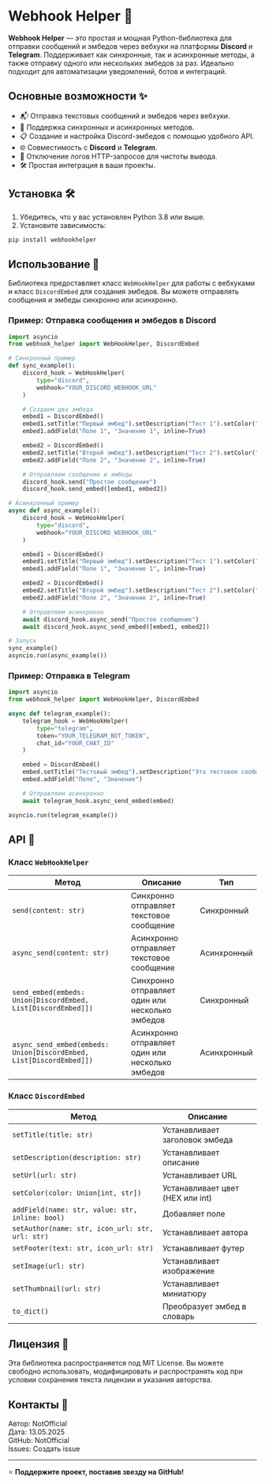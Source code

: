 # Webhook Helper 📨

**Webhook Helper** — это простая и мощная Python-библиотека для отправки сообщений и эмбедов через вебхуки на платформы **Discord** и **Telegram**. Поддерживает как синхронные, так и асинхронные методы, а также отправку одного или нескольких эмбедов за раз. Идеально подходит для автоматизации уведомлений, ботов и интеграций.

## Основные возможности ✨

- 📬 Отправка текстовых сообщений и эмбедов через вебхуки.
- 🔄 Поддержка синхронных и асинхронных методов.
- 📋 Создание и настройка Discord-эмбедов с помощью удобного API.
- 🌐 Совместимость с **Discord** и **Telegram**.
- 🚫 Отключение логов HTTP-запросов для чистоты вывода.
- 🛠️ Простая интеграция в ваши проекты.

## Установка 🛠️

1. Убедитесь, что у вас установлен Python 3.8 или выше.
2. Установите зависимость:

```bash
pip install webhookhelper
```
## Использование 🚀

Библиотека предоставляет класс `WebHookHelper` для работы с вебхуками и класс `DiscordEmbed` для создания эмбедов. Вы можете отправлять сообщения и эмбеды синхронно или асинхронно.

### Пример: Отправка сообщения и эмбедов в Discord

```python
import asyncio
from webhook_helper import WebHookHelper, DiscordEmbed

# Синхронный пример
def sync_example():
    discord_hook = WebHookHelper(
        type="discord",
        webhook="YOUR_DISCORD_WEBHOOK_URL"
    )

    # Создаем два эмбеда
    embed1 = DiscordEmbed()
    embed1.setTitle("Первый эмбед").setDescription("Тест 1").setColor("#FF0000")
    embed1.addField("Поле 1", "Значение 1", inline=True)

    embed2 = DiscordEmbed()
    embed2.setTitle("Второй эмбед").setDescription("Тест 2").setColor("#00FF00")
    embed2.addField("Поле 2", "Значение 2", inline=True)

    # Отправляем сообщение и эмбеды
    discord_hook.send("Простое сообщение")
    discord_hook.send_embed([embed1, embed2])

# Асинхронный пример
async def async_example():
    discord_hook = WebHookHelper(
        type="discord",
        webhook="YOUR_DISCORD_WEBHOOK_URL"
    )

    embed1 = DiscordEmbed()
    embed1.setTitle("Первый эмбед").setDescription("Тест 1").setColor("#FF0000")
    embed1.addField("Поле 1", "Значение 1", inline=True)

    embed2 = DiscordEmbed()
    embed2.setTitle("Второй эмбед").setDescription("Тест 2").setColor("#00FF00")
    embed2.addField("Поле 2", "Значение 2", inline=True)

    # Отправляем асинхронно
    await discord_hook.async_send("Простое сообщение")
    await discord_hook.async_send_embed([embed1, embed2])

# Запуск
sync_example()
asyncio.run(async_example())
```

### Пример: Отправка в Telegram

```python
import asyncio
from webhook_helper import WebHookHelper, DiscordEmbed

async def telegram_example():
    telegram_hook = WebHookHelper(
        type="telegram",
        token="YOUR_TELEGRAM_BOT_TOKEN",
        chat_id="YOUR_CHAT_ID"
    )

    embed = DiscordEmbed()
    embed.setTitle("Тестовый эмбед").setDescription("Это тестовое сообщение")
    embed.addField("Поле", "Значение")

    # Отправляем асинхронно
    await telegram_hook.async_send_embed(embed)

asyncio.run(telegram_example())
```

## API 📖

### Класс `WebHookHelper`

| Метод | Описание | Тип |
| --- | --- | --- |
| `send(content: str)` | Синхронно отправляет текстовое сообщение | Синхронный |
| `async_send(content: str)` | Асинхронно отправляет текстовое сообщение | Асинхронный |
| `send_embed(embeds: Union[DiscordEmbed, List[DiscordEmbed]])` | Синхронно отправляет один или несколько эмбедов | Синхронный |
| `async_send_embed(embeds: Union[DiscordEmbed, List[DiscordEmbed]])` | Асинхронно отправляет один или несколько эмбедов | Асинхронный |

### Класс `DiscordEmbed`

| Метод | Описание |
| --- | --- |
| `setTitle(title: str)` | Устанавливает заголовок эмбеда |
| `setDescription(description: str)` | Устанавливает описание |
| `setUrl(url: str)` | Устанавливает URL |
| `setColor(color: Union[int, str])` | Устанавливает цвет (HEX или int) |
| `addField(name: str, value: str, inline: bool)` | Добавляет поле |
| `setAuthor(name: str, icon_url: str, url: str)` | Устанавливает автора |
| `setFooter(text: str, icon_url: str)` | Устанавливает футер |
| `setImage(url: str)` | Устанавливает изображение |
| `setThumbnail(url: str)` | Устанавливает миниатюру |
| `to_dict()` | Преобразует эмбед в словарь |

## Лицензия 📜

Эта библиотека распространяется под MIT License. Вы можете свободно использовать, модифицировать и распространять код при условии сохранения текста лицензии и указания авторства.

## Контакты 📧

Автор: NotOfficial\
Дата: 13.05.2025\
GitHub: NotOfficial\
Issues: Создать issue

---

⭐ **Поддержите проект, поставив звезду на GitHub!**
